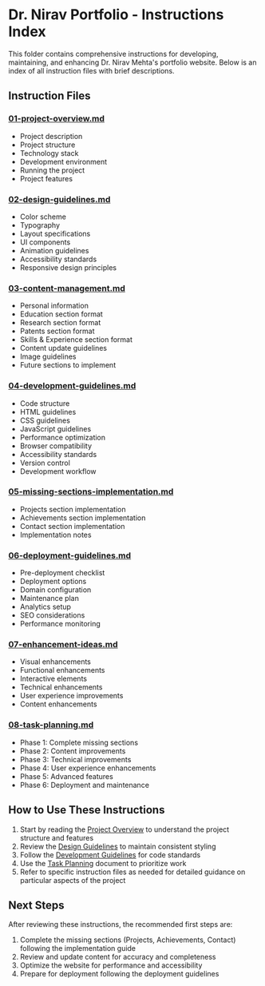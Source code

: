 # Dr. Nirav Portfolio - Instructions Index

This folder contains comprehensive instructions for developing, maintaining, and enhancing Dr. Nirav Mehta's portfolio website. Below is an index of all instruction files with brief descriptions.

## Instruction Files

### [01-project-overview.md](./01-project-overview.md)
- Project description
- Project structure
- Technology stack
- Development environment
- Running the project
- Project features

### [02-design-guidelines.md](./02-design-guidelines.md)
- Color scheme
- Typography
- Layout specifications
- UI components
- Animation guidelines
- Accessibility standards
- Responsive design principles

### [03-content-management.md](./03-content-management.md)
- Personal information
- Education section format
- Research section format
- Patents section format
- Skills & Experience section format
- Content update guidelines
- Image guidelines
- Future sections to implement

### [04-development-guidelines.md](./04-development-guidelines.md)
- Code structure
- HTML guidelines
- CSS guidelines
- JavaScript guidelines
- Performance optimization
- Browser compatibility
- Accessibility standards
- Version control
- Development workflow

### [05-missing-sections-implementation.md](./05-missing-sections-implementation.md)
- Projects section implementation
- Achievements section implementation
- Contact section implementation
- Implementation notes

### [06-deployment-guidelines.md](./06-deployment-guidelines.md)
- Pre-deployment checklist
- Deployment options
- Domain configuration
- Maintenance plan
- Analytics setup
- SEO considerations
- Performance monitoring

### [07-enhancement-ideas.md](./07-enhancement-ideas.md)
- Visual enhancements
- Functional enhancements
- Interactive elements
- Technical enhancements
- User experience improvements
- Content enhancements

### [08-task-planning.md](./08-task-planning.md)
- Phase 1: Complete missing sections
- Phase 2: Content improvements
- Phase 3: Technical improvements
- Phase 4: User experience enhancements
- Phase 5: Advanced features
- Phase 6: Deployment and maintenance

## How to Use These Instructions

1. Start by reading the [Project Overview](./01-project-overview.md) to understand the project structure and features
2. Review the [Design Guidelines](./02-design-guidelines.md) to maintain consistent styling
3. Follow the [Development Guidelines](./04-development-guidelines.md) for code standards
4. Use the [Task Planning](./08-task-planning.md) document to prioritize work
5. Refer to specific instruction files as needed for detailed guidance on particular aspects of the project

## Next Steps

After reviewing these instructions, the recommended first steps are:
1. Complete the missing sections (Projects, Achievements, Contact) following the implementation guide
2. Review and update content for accuracy and completeness
3. Optimize the website for performance and accessibility
4. Prepare for deployment following the deployment guidelines
